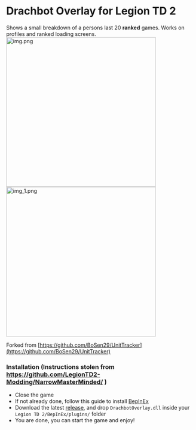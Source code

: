 # Drachbot Overlay for Legion TD 2
Shows a small breakdown of a persons last 20 **ranked** games.
Works on profiles and ranked loading screens.
<img alt="img.png" src="https://overlay.drachbot.site/image.png" width="400"/>
<img alt="img_1.png" src="https://overlay.drachbot.site/image2.png" width="400"/>

Forked from [https://github.com/BoSen29/UnitTracker](https://github.com/BoSen29/UnitTracker)

### Installation (Instructions stolen from https://github.com/LegionTD2-Modding/NarrowMasterMinded/ )
- Close the game
- If not already done, follow this guide to install [BepInEx](https://github.com/LegionTD2-Modding/.github/wiki/Installation-of-BepInEx)
- Download the latest [release](https://github.com/Drachiir/DrachbotOverlay/releases), and drop `DrachbotOverlay.dll` inside your `Legion TD 2/BepInEx/plugins/` folder
- You are done, you can start the game and enjoy!
